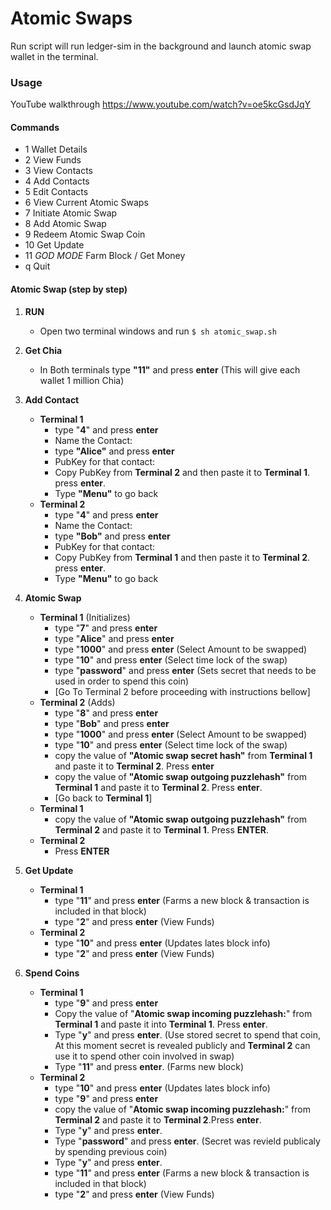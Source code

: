 # Atomic Swaps

Run script will run ledger-sim in the background and launch atomic swap wallet in the terminal.


### Usage

YouTube walkthrough
https://www.youtube.com/watch?v=oe5kcGsdJqY

#### Commands
  - 1 Wallet Details
  - 2 View Funds
  - 3 View Contacts
  - 4 Add Contacts
  - 5 Edit Contacts
  - 6 View Current Atomic Swaps
  - 7 Initiate Atomic Swap
  - 8 Add Atomic Swap
  - 9 Redeem Atomic Swap Coin
  - 10 Get Update
  - 11 *GOD MODE* Farm Block / Get Money
  - q Quit

#### Atomic Swap (step by step)
  1. **RUN**
     - Open two terminal windows and run  ``` $ sh atomic_swap.sh ```

  2. **Get Chia**
     - In Both terminals type **"11"** and press **enter** (This will give each wallet 1 million Chia)
  3. **Add Contact**
     - **Terminal 1**
       - type "**4**" and press **enter**
       - Name the Contact:
       - type **"Alice"** and press **enter**
       - PubKey for that contact:
       - Copy PubKey from **Terminal 2** and then paste it to **Terminal 1**. press **enter**.
       - Type **"Menu"** to go back
     - **Terminal 2**
       - type "**4**" and press **enter**
       - Name the Contact:
       - type **"Bob"** and press **enter**
       - PubKey for that contact:
       - Copy PubKey from **Terminal 1** and then paste it to **Terminal 2**. press **enter**.
       - Type **"Menu"** to go back
  4. **Atomic Swap**
     - **Terminal 1** (Initializes)
       - type "**7**" and press **enter**
       - type "**Alice**" and press **enter**
       - type "**1000**" and press **enter** (Select Amount to be swapped)
       - type "**10**" and press **enter** (Select time lock of the swap)
       - type "**password**" and press **enter** (Sets secret that needs to be used in order to spend this coin)
       - [Go To Terminal 2 before proceeding with instructions bellow]
     - **Terminal 2** (Adds)
       - type "**8**" and press **enter**
       - type "**Bob**" and press **enter**
       - type "**1000**" and press **enter** (Select Amount to be swapped)
       - type "**10**" and press **enter** (Select time lock of the swap)
       - copy the value of **"Atomic swap secret hash"** from **Terminal 1** and paste it to **Terminal 2**. Press **enter**
       - copy the value of **"Atomic swap outgoing puzzlehash"** from **Terminal 1** and paste it to **Terminal 2**. Press **enter**.
       - [Go back to **Terminal 1**]
     - **Terminal 1**
       - copy the value of **"Atomic swap outgoing puzzlehash"** from **Terminal 2** and paste it to **Terminal 1**. Press **ENTER**.
     - **Terminal 2**
       - Press **ENTER**
  5. **Get Update**
     - **Terminal 1**
       - type "**11**" and press **enter** (Farms a new block & transaction is included in that block)
       - type "**2**" and press **enter** (View Funds)
     - **Terminal 2**
       - type "**10**" and press **enter** (Updates lates block info)
       - type "**2**" and press **enter** (View Funds)
  6. **Spend Coins**
     - **Terminal 1**
       - type "**9**" and press **enter**
       - Copy the value of "**Atomic swap incoming puzzlehash:**" from **Terminal 1** and paste it into **Terminal 1**. Press **enter**.
       - Type "**y**" and press **enter**. (Use stored secret to spend that coin, At this moment secret is revealed publicly and **Terminal 2** can use it to spend other coin involved in swap)
       - Type "**11**" and press **enter**. (Farms new block)
     - **Terminal 2**
       - type "**10**" and press **enter** (Updates lates block info)
       - type "**9**" and press **enter**
       - copy the value of "**Atomic swap incoming puzzlehash:**" from **Terminal 2** and paste it to **Terminal 2**.Press **enter**.
       - Type "**y**" and press **enter**.
       - Type "**password**" and press **enter**. (Secret was revield publicaly by spending previous coin)
       - Type "**y**" and press **enter**.
       - type "**11**" and press **enter** (Farms a new block & transaction is included in that block)
       - type "**2**" and press **enter** (View Funds)
